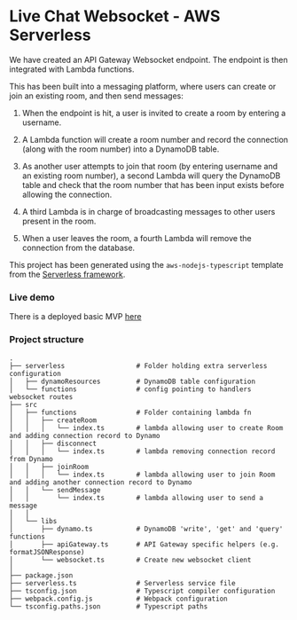 # Live Chat Websocket - AWS Serverless

We have created an API Gateway Websocket endpoint. The endpoint is then integrated with Lambda functions.

This has been built into a messaging platform, where users can create or join an existing room, and then send messages:

1. When the endpoint is hit, a user is invited to create a room by entering a username. 

2. A Lambda function will create a room number and record the connection (along with the room number) into a DynamoDB table.

3. As another user attempts to join that room (by entering username and an existing room number), a second Lambda will query the DynamoDB table and check that the room number that has been input exists before allowing the connection.

4. A third Lambda is in charge of broadcasting messages to other users present in the room.

5. When a user leaves the room, a fourth Lambda will remove the connection from the database.

This project has been generated using the `aws-nodejs-typescript` template from the [Serverless framework](https://www.serverless.com/).

### Live demo

There is a deployed basic MVP [here](https://ornate-dasik-ba5372.netlify.app/)

### Project structure
```
.
├── serverless                  # Folder holding extra serverless configuration
│   ├── dynamoResources         # DynamoDB table configuration 
│   └── functions               # config pointing to handlers websocket routes 
├── src
│   ├── functions               # Folder containing lambda fn 
│   │   ├── createRoom
│   │   │   └── index.ts        # lambda allowing user to create Room and adding connection record to Dynamo
│   │   ├── disconnect
│   │   │   └── index.ts        # lambda removing connection record from Dynamo
│   │   ├── joinRoom
│   │   │   └── index.ts        # lambda allowing user to join Room and adding another connection record to Dynamo
│   │   └── sendMessage
│   │       └── index.ts        # lambda allowing user to send a message 
│   │
│   └── libs                    
│       ├── dynamo.ts           # DynamoDB 'write', 'get' and 'query' functions
│       ├── apiGateway.ts       # API Gateway specific helpers (e.g. formatJSONResponse)
│       └── websocket.ts        # Create new websocket client
│
├── package.json
├── serverless.ts               # Serverless service file
├── tsconfig.json               # Typescript compiler configuration
├── webpack.config.js           # Webpack configuration
└── tsconfig.paths.json         # Typescript paths
```